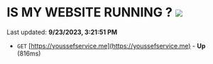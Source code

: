 # IS MY WEBSITE RUNNING ? [![](https://img.shields.io/static/v1?label=Sponsor&message=%E2%9D%A4&logo=GitHub&color=%23fe8e86)](https://github.com/sponsors/<username>)

Last updated: **9/23/2023, 3:21:51 PM**

- `GET` [https://youssefservice.me](https://youssefservice.me) - **Up** (816ms)

